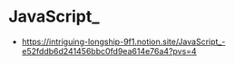# JavaScript_

- https://intriguing-longship-9f1.notion.site/JavaScript_-e52fddb6d241456bbc0fd9ea614e76a4?pvs=4